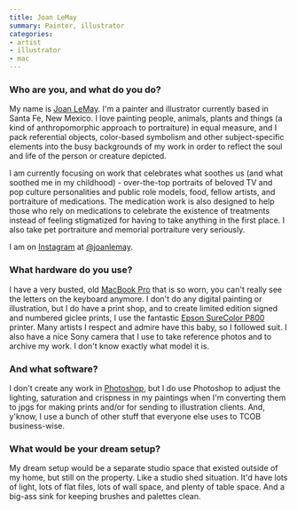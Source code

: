 ```yaml
---
title: Joan LeMay
summary: Painter, illustrator 
categories:
- artist
- illustrator
- mac
---
```


### Who are you, and what do you do?

My name is [Joan LeMay](https://www.joanlemay.com/ "Joan's website."). I'm a painter and illustrator currently based in Santa Fe, New Mexico. I love painting people, animals, plants and things (a kind of anthropomorphic approach to portraiture) in equal measure, and I pack referential objects, color-based symbolism and other subject-specific elements into the busy backgrounds of my work in order to reflect the soul and life of the person or creature depicted.

I am currently focusing on work that celebrates what soothes us (and what soothed me in my childhood) - over-the-top portraits of beloved TV and pop culture personalities and public role models, food, fellow artists, and portraiture of medications. The medication work is also designed to help those who rely on medications to celebrate the existence of treatments instead of feeling stigmatized for having to take anything in the first place. I also take pet portraiture and memorial portraiture very seriously.

I am on [Instagram][] at [@joanlemay](https://www.instagram.com/joanlemay/ "Joan's Instagram account.").

### What hardware do you use?

I have a very busted, old [MacBook Pro][macbook-pro] that is so worn, you can't really see the letters on the keyboard anymore. I don't do any digital painting or illustration, but I do have a print shop, and to create limited edition signed and numbered giclee prints, I use the fantastic [Epson SureColor P800][surecolor-p800] printer. Many artists I respect and admire have this baby, so I followed suit. I also have a nice Sony camera that I use to take reference photos and to archive my work. I don't know exactly what model it is. 

### And what software?

I don't create any work in [Photoshop][], but I do use Photoshop to adjust the lighting, saturation and crispness in my paintings when I'm converting them to jpgs for making prints and/or for sending to illustration clients. And, y'know, I use a bunch of other stuff that everyone else uses to TCOB business-wise. 

### What would be your dream setup?

My dream setup would be a separate studio space that existed outside of my home, but still on the property. Like a studio shed situation. It'd have lots of light, lots of flat files, lots of wall space, and plenty of table space. And a big-ass sink for keeping brushes and palettes clean.

[macbook-pro]: https://www.apple.com/macbook-pro/ "A laptop."
[surecolor-p800]: https://epson.com/For-Work/Printers/Large-Format/Epson-SureColor-P800-Printer/p/SCP800SE "A printer."
[instagram]: https://www.instagram.com/ "A photo sharing service."
[photoshop]: https://www.adobe.com/products/photoshop.html "A bitmap image editor."
